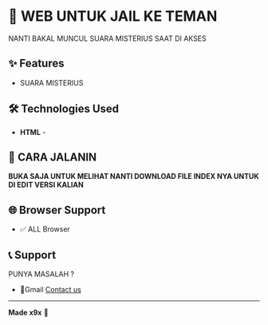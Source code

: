 # 🚀 WEB UNTUK JAIL KE TEMAN

NANTI BAKAL MUNCUL SUARA MISTERIUS SAAT DI AKSES

## ✨ Features

- SUARA MISTERIUS

## 🛠️ Technologies Used

- **HTML** -

## 🚀 CARA JALANIN
**BUKA SAJA UNTUK MELIHAT NANTI DOWNLOAD FILE INDEX NYA UNTUK DI EDIT VERSI KALIAN**
   

## 🌐 Browser Support

- ✅ ALL Browser

## 📞 Support

PUNYA MASALAH ?
- 📧Gmail
[Contact us](https://mail.google.com/mail/?view=cm&to=contactarbyakhsan.n@gmail.com&su=Tredict%20Website%20-%20Support&body=Hello%20Tredict%20Team,%0D%0A%0D%0AI%20need%20help%20with...)

---
**Made x9x**
🚀

